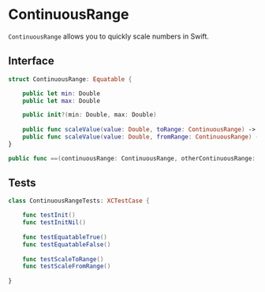 # ContinuousRange

`ContinuousRange` allows you to quickly scale numbers in Swift.

## Interface

```swift
struct ContinuousRange: Equatable {

    public let min: Double
    public let max: Double

    public init?(min: Double, max: Double)
    
    public func scaleValue(value: Double, toRange: ContinuousRange) -> Double
    public func scaleValue(value: Double, fromRange: ContinuousRange) -> Double
}

public func ==(continuousRange: ContinuousRange, otherContinuousRange: ContinuousRange) -> Bool
```

## Tests

```swift
class ContinuousRangeTests: XCTestCase {

    func testInit()
    func testInitNil()
    
    func testEquatableTrue()
    func testEquatableFalse()
    
    func testScaleToRange()
    func testScaleFromRange()
    
}
```
